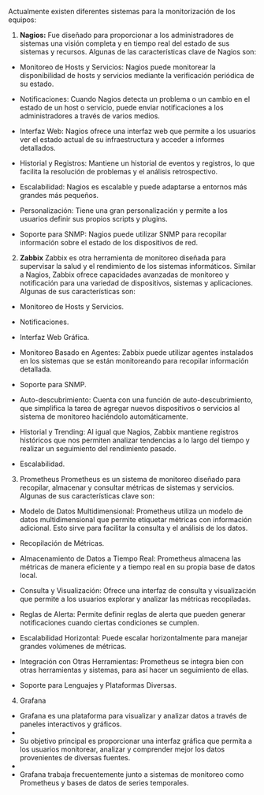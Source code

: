 Actualmente existen diferentes sistemas para la monitorización de los equipos:

1. **Nagios:**
Fue diseñado para proporcionar a los administradores de sistemas una visión completa y en tiempo real del estado de sus sistemas y recursos. Algunas de las características clave de Nagios son:

- Monitoreo de Hosts y Servicios: Nagios puede monitorear la disponibilidad de hosts y servicios mediante la verificación periódica de su estado.

- Notificaciones: Cuando Nagios detecta un problema o un cambio en el estado de un host o servicio, puede enviar notificaciones a los administradores a través de varios medios.

- Interfaz Web: Nagios ofrece una interfaz web que permite a los usuarios ver el estado actual de su infraestructura y acceder a informes detallados.

- Historial y Registros: Mantiene un historial de eventos y registros, lo que facilita la resolución de problemas y el análisis retrospectivo.

- Escalabilidad: Nagios es escalable y puede adaptarse a entornos más grandes más pequeños.

- Personalización: Tiene una gran personalización y permite a los usuarios definir sus propios scripts y plugins.

- Soporte para SNMP: Nagios puede utilizar SNMP para recopilar información sobre el estado de los dispositivos de red.

2. **Zabbix**
Zabbix es otra herramienta de monitoreo diseñada para supervisar la salud y el rendimiento de los sistemas informáticos. Similar a Nagios, Zabbix ofrece capacidades avanzadas de monitoreo y notificación para una variedad de dispositivos, sistemas y aplicaciones. Algunas de sus características son:

- Monitoreo de Hosts y Servicios.

- Notificaciones.

- Interfaz Web Gráfica.

- Monitoreo Basado en Agentes: Zabbix puede utilizar agentes instalados en los sistemas que se están monitoreando para recopilar información detallada.

- Soporte para SNMP.

- Auto-descubrimiento: Cuenta con una función de auto-descubrimiento, que simplifica la tarea de agregar nuevos dispositivos o servicios al sistema de monitoreo haciéndolo automáticamente.

- Historial y Trending: Al igual que Nagios, Zabbix mantiene registros históricos que nos permiten analizar tendencias a lo largo del tiempo y realizar un seguimiento del rendimiento pasado.

- Escalabilidad.

3. Prometheus
Prometheus es un sistema de monitoreo diseñado para recopilar, almacenar y consultar métricas de sistemas y servicios. Algunas de sus características clave son:

- Modelo de Datos Multidimensional: Prometheus utiliza un modelo de datos multidimensional que permite etiquetar métricas con información adicional. Esto sirve para facilitar la consulta y el análisis de los datos.

- Recopilación de Métricas.

- Almacenamiento de Datos a Tiempo Real: Prometheus almacena las métricas de manera eficiente y a tiempo real en su propia base de datos local.

- Consulta y Visualización: Ofrece una interfaz de consulta y visualización que permite a los usuarios explorar y analizar las métricas recopiladas.

- Reglas de Alerta: Permite definir reglas de alerta que pueden generar notificaciones cuando ciertas condiciones se cumplen.

- Escalabilidad Horizontal: Puede escalar horizontalmente para manejar grandes volúmenes de métricas.

- Integración con Otras Herramientas: Prometheus se integra bien con otras herramientas y sistemas, para así hacer un seguimiento de ellas.

- Soporte para Lenguajes y Plataformas Diversas.

4. Grafana

- Grafana es una plataforma para visualizar y analizar datos a través de paneles interactivos y gráficos.
- 
- Su objetivo principal es proporcionar una interfaz gráfica que permita a los usuarios monitorear, analizar y comprender mejor los datos provenientes de diversas fuentes.
- 
- Grafana trabaja frecuentemente junto a sistemas de monitoreo como Prometheus y bases de datos de series temporales.
